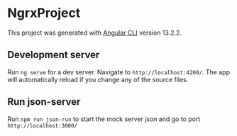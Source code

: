 # NgrxProject

This project was generated with [Angular CLI](https://github.com/angular/angular-cli) version 13.2.2.

## Development server

Run `ng serve` for a dev server. Navigate to `http://localhost:4200/`. The app will automatically reload if you change any of the source files.

## Run json-server

Run `npm run json-run` to start the mock server json  and go to port `http://localhost:3000/`